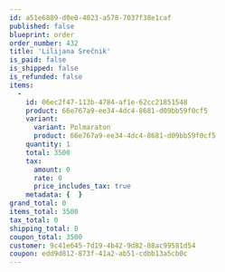 ```yaml
---
id: a51e6889-d0e0-4023-a578-7037f38e1caf
published: false
blueprint: order
order_number: 432
title: 'Lilijana Srečnik'
is_paid: false
is_shipped: false
is_refunded: false
items:
  -
    id: 06ec2f47-113b-4784-af1e-62cc21851548
    product: 66e767a9-ee34-4dc4-8681-d09bb59f0cf5
    variant:
      variant: Polmaraton
      product: 66e767a9-ee34-4dc4-8681-d09bb59f0cf5
    quantity: 1
    total: 3500
    tax:
      amount: 0
      rate: 0
      price_includes_tax: true
    metadata: {  }
grand_total: 0
items_total: 3500
tax_total: 0
shipping_total: 0
coupon_total: 3500
customer: 9c41e645-7d19-4b42-9d82-88ac99581d54
coupon: edd9d812-873f-41a2-ab51-cdbb13a5cb0c
---
```

